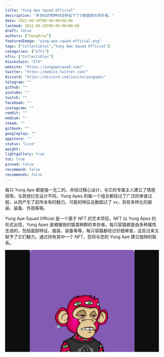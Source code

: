 ```yaml
---
title: "Yung Ape Squad Official"
description: "多世纪的物种间战争留下了少数猿族的幸存者。"
date: 2022-08-20T00:00:00+08:00
lastmod: 2022-08-20T00:00:00+08:00
draft: false
authors: [“boogArno”]
featuredImage: "yung-ape-squad-official.png"
tags: ["Collectibles","Yung Ape Squad Official"]
categories: ["nfts"]
nfts: ["Collectibles"]
blockchain: "ETH"
website: "https://yungapesquad.com/"
twitter: "https://mobile.twitter.com/"
discord: "https://discord.com/invite/yungapes"
telegram: ""
github: ""
youtube: ""
twitch: ""
facebook: ""
instagram: ""
reddit: ""
medium: ""
steam: ""
gitbook: ""
googleplay: ""
appstore: ""
status: "Live"
weight: 
lightgallery: true
toc: true
pinned: false
recommend: false
recommend1: false
---
```

每只 Yung Ape 都是独一无二的，并经过精心设计，与它的专属主人建立了情感纽带。与其他衍生设计不同，Yung Apes 的每一个组合都经过了广泛的审查过程，从而产生了前所未有的魅力。可能的特征总数超过了 xx，具有多样化的服装、装备、外观等等。

Yung Ape Squad Official 是一个基于 NFT 的艺术项目。NFT 以 Yung Apes 的形式出现，Yung Apes 是被摧毁的猿类种群的幸存者。每只容猿都是由多种属性生成的，包括面部特征、服装、装备等等。每只容猿都经过仔细审查，这反过来又赋予了它们魅力。通过持有其中一个 NFT，您将与您的 Yung Ape 建立独特的联系。

![yungapesquadofficial-dapp-collectibles-ethereum-image1_8ffd84021a8bab8ed0ea607b904cbafe](yungapesquadofficial-dapp-collectibles-ethereum-image1_8ffd84021a8bab8ed0ea607b904cbafe.png)